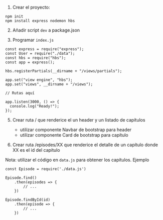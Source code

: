 1. Crear el proyecto:

```
npm init
npm install express nodemon hbs
```

2. Añadir script `dev` a package.json

3. Programar `index.js`

```
const express = require("express");
const User = require("./data");
const hbs = require("hbs");
const app = express();

hbs.registerPartials(__dirname + "/views/partials");

app.set("view engine", "hbs");
app.set("views", __dirname + "/views");

// Rutas aquí

app.listen(3000, () => {
  console.log("Ready!");
});

```

5. Crear ruta / que renderice el un header y un listado de capítulos

   - utilizar componente Navbar de bootstrap para header
   - utilizar componente Card de bootstrap para capítulo

6. Crear ruta /episodes/XX que renderice el detalle de un capítulo donde XX es el id del capítulo

Nota: utilizar el código en `data.js` para obtener los capítulos. Ejemplo

```
const Episode = require('./data.js')

Episode.find()
    .then(episodes => {
        // ...
    })

Episode.findById(id)
    .then(episode => {
        // ...
    })
```
